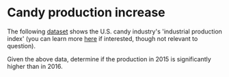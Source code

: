 # Candy production increase

The following [dataset](./dataset/candy_production.csv) shows the U.S. candy industry's 'industrial production index' (you can learn more [here](https://fred.stlouisfed.org/series/INDPRO#0) if interested, though not relevant to question).

Given the above data, determine if the production in 2015 is significantly higher than in 2016.
